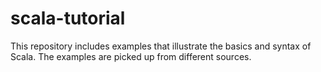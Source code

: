 # scala-tutorial

This repository includes examples that illustrate the basics and syntax of Scala. The examples are picked up from different sources.
